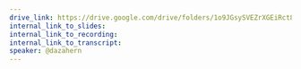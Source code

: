 ```yaml
---
drive_link: https://drive.google.com/drive/folders/1o9JGsySVEZrXGEiRct8h1-NI6kLTrWO9
internal_link_to_slides:
internal_link_to_recording:
internal_link_to_transcript:
speaker: @dazahern
---
```

